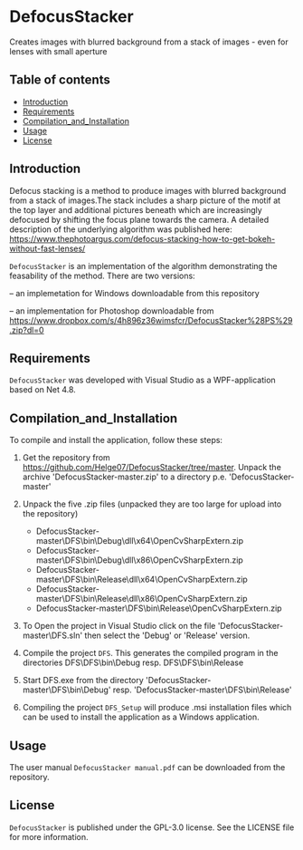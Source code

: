 # DefocusStacker 
Creates images with blurred background from a stack of images - even for lenses with small aperture 

## Table of contents
- [Introduction](#Introduction)
- [Requirements](#Requirements)
- [Compilation_and_Installation](#Compilation_and_Installation)
- [Usage](#usage)
- [License](#license)

## Introduction
Defocus stacking is a method to produce images with blurred background from a stack of images.The stack
includes a sharp picture of the motif at the top layer and additional pictures beneath which are
increasingly defocused by shifting the focus plane towards the camera. A detailed description of the underlying algorithm was published here: https://www.thephotoargus.com/defocus-stacking-how-to-get-bokeh-without-fast-lenses/


`DefocusStacker` is an implementation of the algorithm demonstrating the feasability of the method.
There are two versions: 

– an implemetation for Windows
  downloadable from this repository

– an implementation for Photoshop downloadable from  https://www.dropbox.com/s/4h896z36wimsfcr/DefocusStacker%28PS%29.zip?dl=0


## Requirements
`DefocusStacker` was developed with Visual Studio as a WPF-application based on Net 4.8.

## Compilation_and_Installation
To compile and install the application, follow these steps:
1. Get the repository from https://github.com/Helge07/DefocusStacker/tree/master.
   Unpack the archive 'DefocusStacker-master.zip' to a directory p.e. 'DefocusStacker-master'

3. Unpack the five .zip files (unpacked they are too large for upload into the repository)
   - DefocusStacker-master\DFS\bin\Debug\dll\x64\OpenCvSharpExtern.zip
   - DefocusStacker-master\DFS\bin\Debug\dll\x86\OpenCvSharpExtern.zip
   - DefocusStacker-master\DFS\bin\Release\dll\x64\OpenCvSharpExtern.zip
   - DefocusStacker-master\DFS\bin\Release\dll\x86\OpenCvSharpExtern.zip
   - DefocusStacker-master\DFS\bin\Release\OpenCvSharpExtern.zip

4. To Open the project in Visual Studio click on the file  'DefocusStacker-master\DFS.sln' then select the 'Debug' or 'Release' version.

5. Compile the project `DFS`. This generates the compiled program in the directories
   DFS\DFS\bin\Debug   resp.  DFS\DFS\bin\Release

6. Start DFS.exe  from the directory
   'DefocusStacker-master\DFS\bin\Debug'   resp.  'DefocusStacker-master\DFS\bin\Release'

10. Compiling the project `DFS_Setup` will produce .msi installation files which can be used to install the application as a Windows application.

## Usage
The user manual `DefocusStacker manual.pdf` can be downloaded from the repository.

## License
`DefocusStacker` is published under the GPL-3.0 license. See the LICENSE file for more information. 


